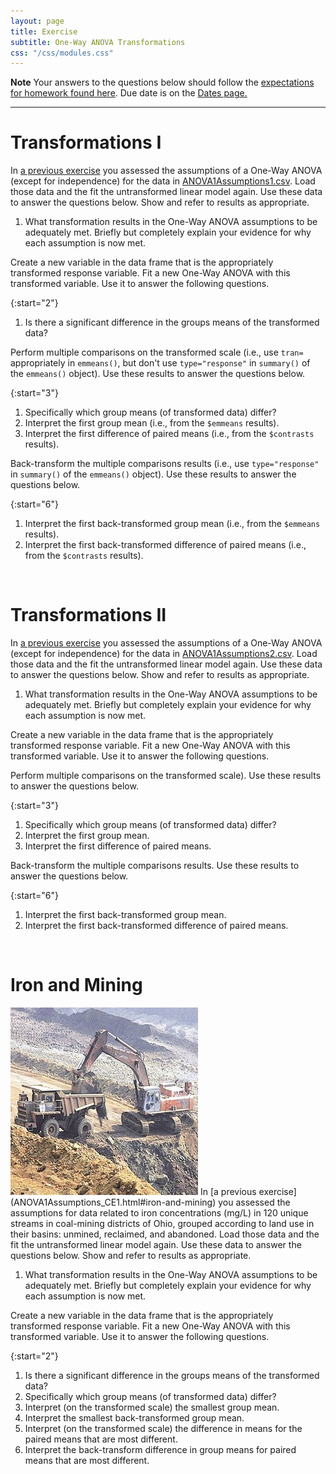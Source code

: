 ```yaml
---
layout: page
title: Exercise
subtitle: One-Way ANOVA Transformations
css: "/css/modules.css"
---
```


<div class="alert alert-warning">
  <strong>Note</strong> Your answers to the questions below should follow the <a href="../../resources/hwformat" target="_blank">expectations for homework found here</a>. Due date is on the <a href="../../resources/Dates-Current" target="_blank">Dates page.</a>
</div>

----

# Transformations I
In [a previous exercise](ANOVA1Assumptions_CE1.html#assumptions-i) you assessed the assumptions of a One-Way ANOVA (except for independence) for the data in [ANOVA1Assumptions1.csv](http://derekogle.com/NCMTH207/modules/ce/data/ANOVA1Assumptions1.csv). Load those data and the fit the untransformed linear model again. Use these data to answer the questions below. Show and refer to results as appropriate.

1. What transformation results in the One-Way ANOVA assumptions to be adequately met. Briefly but completely explain your evidence for why each assumption is now met.

Create a new variable in the data frame that is the appropriately transformed response variable. Fit a new One-Way ANOVA with this transformed variable. Use it to answer the following questions.

{:start="2"}
1. Is there a significant difference in the groups means of the transformed data?

Perform multiple comparisons on the transformed scale (i.e., use `tran=` appropriately in `emmeans()`, but don't use `type="response"` in `summary()` of the `emmeans()` object). Use these results to answer the questions below.

{:start="3"}
1. Specifically which group means (of transformed data) differ?
1. Interpret the first group mean (i.e., from the `$emmeans` results).
1. Interpret the first difference of paired means (i.e., from the `$contrasts` results).

Back-transform the multiple comparisons results (i.e., use `type="response"` in `summary()` of the `emmeans()` object). Use these results to answer the questions below.

{:start="6"}
1. Interpret the first back-transformed group mean (i.e., from the `$emmeans` results).
1. Interpret the first back-transformed difference of paired means (i.e., from the `$contrasts` results).

&nbsp;

# Transformations II
In [a previous exercise](ANOVA1Assumptions_CE1.html#assumptions-ii) you assessed the assumptions of a One-Way ANOVA (except for independence) for the data in [ANOVA1Assumptions2.csv](http://derekogle.com/NCMTH207/modules/ce/data/ANOVA1Assumptions2.csv). Load those data and the fit the untransformed linear model again. Use these data to answer the questions below. Show and refer to results as appropriate.

1. What transformation results in the One-Way ANOVA assumptions to be adequately met. Briefly but completely explain your evidence for why each assumption is now met.

Create a new variable in the data frame that is the appropriately transformed response variable. Fit a new One-Way ANOVA with this transformed variable. Use it to answer the following questions.

Perform multiple comparisons on the transformed scale). Use these results to answer the questions below.

{:start="3"}
1. Specifically which group means (of transformed data) differ?
1. Interpret the first group mean.
1. Interpret the first difference of paired means.

Back-transform the multiple comparisons results. Use these results to answer the questions below.

{:start="6"}
1. Interpret the first back-transformed group mean.
1. Interpret the first back-transformed difference of paired means.

&nbsp;

# Iron and Mining
<img src="../zimgs/Iron_Mining.jpg" alt="Decoration" class="img-right">
In [a previous exercise](ANOVA1Assumptions_CE1.html#iron-and-mining) you assessed the assumptions for data related to iron concentrations (mg/L) in 120 unique streams in coal-mining districts of Ohio, grouped according to land use in their basins: unmined, reclaimed, and abandoned. Load those data and the fit the untransformed linear model again. Use these data to answer the questions below. Show and refer to results as appropriate.

1. What transformation results in the One-Way ANOVA assumptions to be adequately met. Briefly but completely explain your evidence for why each assumption is now met.

Create a new variable in the data frame that is the appropriately transformed response variable. Fit a new One-Way ANOVA with this transformed variable. Use it to answer the following questions.

{:start="2"}
1. Is there a significant difference in the groups means of the transformed data?
1. Specifically which group means (of transformed data) differ?
1. Interpret (on the transformed scale) the smallest group mean.
1. Interpret the smallest back-transformed group mean.
1. Interpret (on the transformed scale) the difference in means for the paired means that are most different.
1. Interpret the back-transform difference in group means for paired means that are most different.
